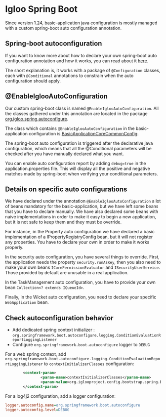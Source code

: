 # Igloo Spring Boot

Since version 1.24, basic-application java configuration is mostly managed with a custom spring-boot auto configuration annotation.

## Spring-boot autoconfiguration

If you want to know more about how to declare your own spring-boot auto configuration annotation and how it works,
you can read about it [here](https://docs.spring.io/spring-boot/docs/current/reference/html/boot-features-developing-auto-configuration.html).

The short explanation is, it works with a package of `@Configuration` classes,
each with `@Conditional` annotations to constrain when the auto configuration should apply.

## @EnableIglooAutoConfiguration

Our custom spring-boot class is named `@EnableIglooAutoConfiguration`.
All the classes gathered under this annotation are located in the package [org.igloo.spring.autoconfigure](https://github.com/igloo-project/igloo-parent/tree/dev/igloo/igloo-components/igloo-spring-autoconfigure/src/main/java/org/igloo/spring/autoconfigure).

The class which contains `@EnableIglooAutoConfiguration` in the basic-application configuration is [BasicApplicationCoreCommonConfig](https://github.com/igloo-project/igloo-parent/blob/dev/basic-application/basic-application-core/src/main/java/org/iglooproject/basicapp/core/config/spring/BasicApplicationCoreCommonConfig.java).

The spring-boot auto configuration is triggered after the declarative java configuration,
which means that all the @Conditional parameters will be checked after you have manually declared what you want.

You can enable auto configuration report by adding `debug=true` in the application.properties file.
This will display all the positive and negative matches made by spring-boot when verifying your conditional parameters.

## Details on specific auto configurations

We have declared under the annotation `@EnableIglooAutoConfiguration` a lot of beans mandatory for the basic-application,
but we have left some beans that you have to declare manually. We have also declared some beans with
naive implementations in order to make it easy to begin a new application,
but it is not safe to keep them and they must be override.

For instance, in the Property auto configuration we have declared a basic implementation of a IPropertyRegistryConfig bean,
but it will not register any properties. You have to declare your own in order to make it works properly.

In the security auto configuration, you have several things to override. First, the application needs
the property `security.runAsKey`, then you also need to make your own beans `ICorePermissionEvaluator`
and `ISecurityUserService`. Those provided by default are unusable in a real application.

In the TaskManagement auto configuration, you have to provide your own bean `Collection<? extends IQueueId>`.

Finally, in the Wicket auto configuration, you need to declare your specific `WebApplication` bean.

## Check autoconfiguration behavior

* Add dedicated spring context initializer : `org.springframework.boot.autoconfigure.logging.ConditionEvaluationReportLoggingListener`
* Configure `org.springframework.boot.autoconfigure` logger to `DEBUG`

For a web spring context, add `org.springframework.boot.autoconfigure.logging.ConditionEvaluationReportLoggingListener` to `contextInitializerClasses` configuration:

```xml
        <context-param>
                <param-name>contextInitializerClasses</param-name>
                <param-value>org.iglooproject.config.bootstrap.spring.ExtendedApplicationContextInitializer,org.springframework.boot.autoconfigure.logging.ConditionEvaluationReportLoggingListener</param-value>
        </context-param>

```

For a log4j2 configuration, add a logger configuration:

```ini
logger.autoconfig.name=org.springframework.boot.autoconfigure
logger.autoconfig.level=DEBUG
```